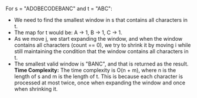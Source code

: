 For s = "ADOBECODEBANC" and t = "ABC":
​
* We need to find the smallest window in s that contains all characters in t.
* The map for t would be: A -> 1, B -> 1, C -> 1.
* As we move j, we start expanding the window, and when the window contains all characters (count == 0), we try to shrink it by moving i while still maintaining the condition that the window contains all characters in t.
* The smallest valid window is "BANC", and that is returned as the result.
​
**Time Complexity:**
The time complexity is O(n + m), where n is the length of s and m is the length of t. This is because each character is processed at most twice, once when expanding the window and once when shrinking it.